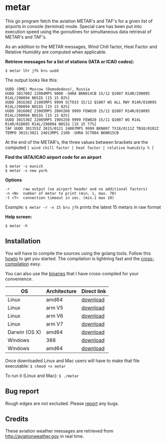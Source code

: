 # metar

This go program fetch the aviation METAR's and TAF's for a given list of airports in console (terminal) mode. Special care has been put into execution speed using the goroutines for simultaneous data retrieval of METAR's and TAF's.

As an addition to the METAR messages, Wind Chill factor, Heat Factor and Relative Humidity are computed when applicable.


**Retrieve messages for a list of stations (IATA or ICAO codes):**

```$ metar lhr jfk bru uudd```

The output looks like this:

```
UUDD (DME) Moscow (Domododevo), Russia
UUDD 301700Z 22004MPS 9000 -SHRA BKN014CB 15/12 Q1007 R14R/290095 R14L/290094 NOSIG [15 15 82%]
UUDD 301630Z 21005MPS 9999 SCT033 15/12 Q1007 WS ALL RWY R14R/010095 R14L/290094 NOSIG [15 15 82%]
UUDD 301600Z 23005MPS 200V260 9999 FEW020 15/12 Q1007 R14R/010095 R14L/290094 NOSIG [15 15 82%]
UUDD 301530Z 22005MPS 190V250 9999 FEW020 15/11 Q1007 WS R14L R14R/010095 R14L/290094 NOSIG [15 15 77%]
TAF UUDD 301355Z 3015/0121 24007MPS 9999 BKN007 TX18/0111Z TN10/0102Z TEMPO 3015/3021 24013MPS 2100 -SHRA SCT004 BKN015CB

```

At the end of the METAR's, the three values between brackets are the computed  ```[ wind chill factor | heat factor | relative humidity % ]```

**Find the IATA/ICAO airport code for an airport**

```
$ metar -s munich
$ metar -s new york
```

**Options**

```
-r      raw output (no airport header and no additional factors)
-n <N>  number of metar to print (min. 1, max. 70)
-t <T>  connection timeout in sec. (min.1 max 10)
```
Example:   ```$ metar -r -n 15 bru jfk``` prints the latest 15 metars in raw format


**Help screen:**

```$ metar -h```

## Installation

You will have to compile the sources using the golang tools. Follow this [howto](https://golang.org/doc/code.html) to get you started. The compilation is lightning fast and the [cross-compilation](http://dave.cheney.net/2015/08/22/cross-compilation-with-go-1-5) easy.

You can also use the [binaries](https://github.com/esperlu/metar/tree/master/binaries) that I have cross-compiled for your convenience.

OS | Architecture | Direct link
------------ | ----------- | -------------
Linux | amd64 | [download](https://github.com/esperlu/metar/blob/master/binaries/linux/amd64/metar?raw=true)
Linux | arm V5 | [download](https://github.com/esperlu/metar/blob/master/binaries/linux/arm5/metar?raw=true)
Linux | arm V6 | [download](https://github.com/esperlu/metar/blob/master/binaries/linux/arm6/metar?raw=true)
Linux | arm V7 | [download](https://github.com/esperlu/metar/blob/master/binaries/linux/arm7/metar?raw=true)
Darwin (OS X) | amd64 | [download](https://github.com/esperlu/metar/blob/master/binaries/darwin/amd64/metar?raw=true)
Windows | 386 | [download](https://github.com/esperlu/metar/blob/master/binaries/windows/amd64/metar.exe?raw=true)
Windows | amd64 | [download](https://github.com/esperlu/metar/blob/master/binaries/windows/amd64/metar.exe?raw=true)


Once downloaded Linux and Mac users will have to make that file executable: `$ chmod +x metar`

To run it (Linux and Mac): `$ ./metar`

## Bug report
Rough edges are not excluded. Please [report](https://github.com/esperlu/metar/issues) any bugs.

## Credits
These aviation weather messages are retrieved from http://aviationweather.gov in real time.
